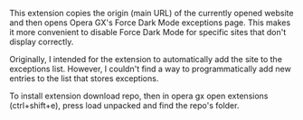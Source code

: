 This extension copies the origin (main URL) of the currently opened website and then opens Opera GX's Force Dark Mode exceptions page.
This makes it more convenient to disable Force Dark Mode for specific sites that don't display correctly.

Originally, I intended for the extension to automatically add the site to the exceptions list.
However, I couldn't find a way to programmatically add new entries to the list that stores exceptions.



To install extension download repo, then in opera gx open extensions (ctrl+shift+e), press load unpacked and find the repo's folder.
